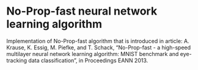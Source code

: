 # No-Prop-fast neural network learning algorithm
Implementation of No-Prop-fast algorithm that is introduced in article: 
A. Krause, K. Essig, M. Piefke, and T. Schack, “No-Prop-fast - a high-speed
multilayer neural network learning algorithm: MNIST benchmark and eye-tracking
data classification”, in Proceedings EANN 2013.

